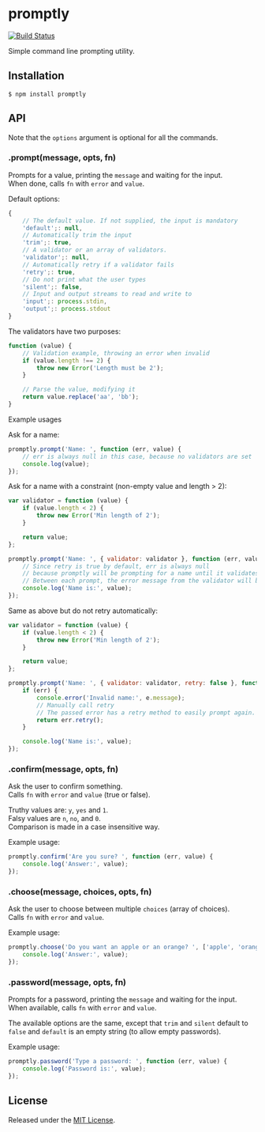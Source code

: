 # promptly

[![Build Status](https://secure.travis-ci.org/IndigoUnited/node-promptly.png)](http://travis-ci.org/IndigoUnited/node-promptly.png)

Simple command line prompting utility.

## Installation

`$ npm install promptly`


## API


Note that the `options` argument is optional for all the commands.


### .prompt(message, opts, fn)

Prompts for a value, printing the `message` and waiting for the input.   
When done, calls `fn` with `error` and `value`.

Default options:
```js
{
    // The default value. If not supplied, the input is mandatory
    'default';: null,
    // Automatically trim the input
    'trim';: true,
    // A validator or an array of validators.
    'validator';: null,
    // Automatically retry if a validator fails
    'retry';: true,
    // Do not print what the user types
    'silent';: false,
    // Input and output streams to read and write to
    'input';: process.stdin,
    'output';: process.stdout
}
```

The validators have two purposes:
```js
function (value) {
    // Validation example, throwing an error when invalid
    if (value.length !== 2) {
        throw new Error('Length must be 2');
    }

    // Parse the value, modifying it
    return value.replace('aa', 'bb');
}
```

Example usages

Ask for a name:
```js
promptly.prompt('Name: ', function (err, value) {
    // err is always null in this case, because no validators are set
    console.log(value);
});
```

Ask for a name with a constraint (non-empty value and length > 2):

```js
var validator = function (value) {
    if (value.length < 2) {
        throw new Error('Min length of 2');
    }

    return value;
};

promptly.prompt('Name: ', { validator: validator }, function (err, value) {
    // Since retry is true by default, err is always null
    // because promptly will be prompting for a name until it validates
    // Between each prompt, the error message from the validator will be printed
    console.log('Name is:', value);
});
```

Same as above but do not retry automatically:

```js
var validator = function (value) {
    if (value.length < 2) {
        throw new Error('Min length of 2');
    }

    return value;
};

promptly.prompt('Name: ', { validator: validator, retry: false }, function (err, value) {
    if (err) {
        console.error('Invalid name:', e.message);
        // Manually call retry
        // The passed error has a retry method to easily prompt again.
        return err.retry();
    }

    console.log('Name is:', value);
});
```

### .confirm(message, opts, fn)

Ask the user to confirm something.   
Calls `fn` with `error` and `value` (true or false).

Truthy values are: `y`, `yes` and `1`.   
Falsy values are `n`, `no`, and `0`.   
Comparison is made in a case insensitive way.

Example usage:

```js
promptly.confirm('Are you sure? ', function (err, value) {
    console.log('Answer:', value);
});
```


### .choose(message, choices, opts, fn)

Ask the user to choose between multiple `choices` (array of choices).   
Calls `fn` with `error` and `value`.

Example usage:

```js
promptly.choose('Do you want an apple or an orange? ', ['apple', 'orange'], function (err, value) {
    console.log('Answer:', value);
});
```


### .password(message, opts, fn)

Prompts for a password, printing the `message` and waiting for the input.   
When available, calls `fn` with `error` and `value`.

The available options are the same, except that `trim` and `silent` default to `false` and `default` is an empty string (to allow empty passwords).

Example usage:

```js
promptly.password('Type a password: ', function (err, value) {
    console.log('Password is:', value);
});
```


## License

Released under the [MIT License](http://www.opensource.org/licenses/mit-license.php).
